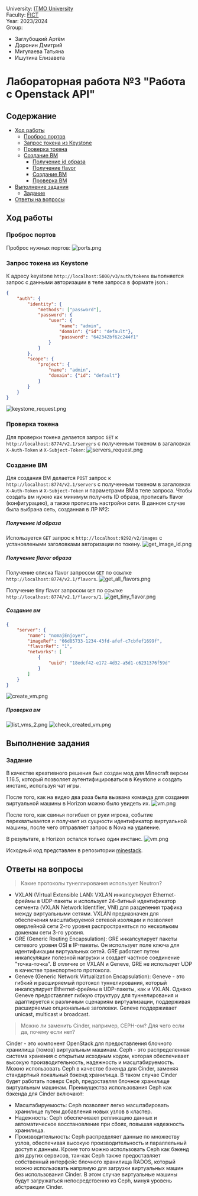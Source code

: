 University: [ITMO University](https://itmo.ru/ru/)  \
Faculty: [FICT](https://fict.itmo.ru) \
Year: 2023/2024 \
Group:

- Заглубоцкий Артём
- Доронин Дмитрий
- Мигулаева Татьяна
- Ишутина Елизавета

# Лабораторная работа №3 "Работа с Openstack API"

## Содержание

- [Ход работы](#ход-работы)
  - [Проброс портов](#проброс-портов) 
  - [Запрос токена из Keystone](#запрос-токена-из-keystone) 
  - [Проверка токена](#проверка-токена) 
  - [Создание ВМ](#создание-вм) 
    - [Получение id образа](#получение-id-образа) 
    - [Получение flavor](#получение-flavor) 
    - [Создание ВМ](#создание-вм) 
    - [Проверка ВМ](#проверка-вм) 
- [Выполнение задания](#выполнение-задания)
  - [Задание](#задание)
- [Ответы на вопросы](#ответы-на-вопросы)

## Ход работы

### Проброс портов

Проброс нужных портов:
![ports.png](./img/ports.png)

### Запрос токена из Keystone

К адресу keystone `http://localhost:5000/v3/auth/tokens` выполняется запрос с данными авторизации в теле запроса в формате json.:
```json
{
    "auth": {
        "identity": {
            "methods": ["password"],
            "password": {
                "user": {
                    "name": "admin",
                    "domain": {"id": "default"},
                    "password": "642342bf62c244f1"
                }
            }
        },
        "scope": {
            "project": {
                "name": "admin",
                "domain": {"id": "default"}
            }
        }
    }
}
```
![keystone_request.png](./img/keystone_request.png)

### Проверка токена

Для проверки токена делается запрос `GET` к `http://localhost:8774/v2.1/servers` с полученным токеном в загаловках `X-Auth-Token` и `X-Subject-Token`:
![servers_request.png](./img/servers_request.png)

### Создание ВМ

Для создания ВМ делается `POST` запрос к  `http://localhost:8774/v2.1/servers` с полученным токеном в загаловках `X-Auth-Token` и `X-Subject-Token` и параметрами ВМ в теле запроса. Чтобы создать вм нужно как минимум получить ID образа, прописать flavor (конфигурацию), а также прописать настройки сети. В данном случае была выбрана сеть, созданная в ЛР №2:

##### Получение id образа
Используется `GET` запрос к `http://localhost:9292/v2/images` с установлеными заголовками авторизации по токену.
![get_image_id.png](./img/get_image_id.png)

##### Получение flavor образа
Получение списка flavor запросом `GET` по ссылке `http://localhost:8774/v2.1/flavors`.
![get_all_flavors.png](./img/get_all_flavors.png)

Получение tiny flavor запросом `GET` по ссылке `http://localhost:8774/v2.1/flavors/1`.
![get_tiny_flavor.png](./img/get_tiny_flavor.png)

##### Создание вм
```json
{
    "server": {
        "name": "nomajEnjoyer",
        "imageRef": "66d85733-1234-43fd-afef-c7cbfef1699f",
        "flavorRef": "1",
        "networks": [
            {
                "uuid": "18edcf42-e172-4d32-a5d1-c6231376f59d"
            }
        ]
    }
}
```
![create_vm.png](./img/create_vm.png)

##### Проверка вм
![list_vms_2.png](./img/list_vms_2.png)
![check_created_vm.png](./img/check_created_vm.png)

## Выполнение задания

### Задание

В качестве креативного решения был создан мод для Minecraft версии 1.16.5, который позволяет аутентифицироваться в Keystone и создать инстанс, используя чат игры.

После того, как на видео два раза была вызвана команда для создания виртуальной машины в Horizon можно было увидеть их.
![vm.png](./img/created_vm_from_minecraft.png)

После того, как свинья погибает от руки игрока, событие перехватывается и получает из сущности идентификатор виртуальной машины, после чего отправляет запрос в Nova на удаление. 

В результате, в Horizon остался только один инстанс.
![vm.png](./img/created_vm_after_pig_killing.png)

Исходный код представлен в репозитории [minestack](https://github.com/ch4t5ky/minestack).

## Ответы на вопросы

> Какие протоколы тунеллирования использует Neutron?


- VXLAN (Virtual Extensible LAN): VXLAN инкапсулирует Ethernet-фреймы в UDP-пакеты и использует 24-битный идентификатор сегмента (VXLAN Network Identifier, VNI) для разделения трафика между виртуальными сетями. VXLAN предназначен для обеспечения масштабируемой сетевой изоляции и позволяет оверлейной сети 2-го уровня распространяться по нескольким доменам сети 3-го уровня.
- GRE (Generic Routing Encapsulation): GRE инкапсулирует пакеты сетевого уровня OSI в IP-пакеты. Он использует поле ключа для идентификации виртуальных сетей. GRE работает путем инкапсуляции полезной нагрузки и создает частное соединение "точка-точка". В отличие от VXLAN и Geneve, GRE не использует UDP в качестве транспортного протокола.
- Geneve (Generic Network Virtualization Encapsulation): Geneve - это гибкий и расширяемый протокол туннелирования, который инкапсулирует Ethernet-фреймы в UDP-пакеты, как и VXLAN. Однако Geneve предоставляет гибкую структуру для туннелирования и адаптируется к различным сценариям виртуализации, поддерживая расширяемые опциональные заголовки. Geneve поддерживает unicast, multicast и broadcast.

> Можно ли заменить Cinder, например, CEPH-ом? Для чего если да, почему если нет?

Cinder - это компонент OpenStack для предоставления блочного хранилища (томов) виртуальным машинам. Ceph - это распределенная система хранения с открытым исходным кодом, которая обеспечивает высокую производительность, надежность и масштабируемость. Можно использовать Ceph в качестве бэкенда для Cinder, заменяя стандартный локальный бэкенд хранилища. В таком случае Cinder будет работать поверх Ceph, предоставляя блочное хранилище виртуальным машинам. Преимущества использования Ceph как бэкенда для Cinder включают:
- Масштабируемость: Ceph позволяет легко масштабировать хранилище путем добавления новых узлов в кластер.
- Надежность: Ceph обеспечивает репликацию данных и автоматическое восстановление при сбоях, повышая надежность хранилища.
- Производительность: Ceph распределяет данные по множеству узлов, обеспечивая высокую производительность и параллельный доступ к данным.
Кроме того можно использовать Ceph как бэкенд для других сервисов, так-как Ceph также предоставляет собственный интерфейс блочного хранилища RADOS, который можно использовать напрямую для загрузки виртуальных машин без использования Cinder. В этом случае виртуальные машины будут загружаться непосредственно из Ceph, минуя уровень абстракции Cinder. 